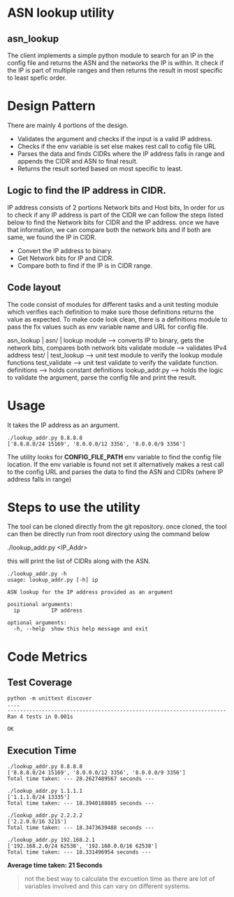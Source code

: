 **ASN lookup utility**
======================

## asn_lookup

The client implements a simple python module to search for an IP in the config file and returns the ASN and the networks the IP is within. It check if the IP is part of multiple ranges and then returns the result in most specific to least spefic order.


**Design Pattern**
==================

There are mainly 4 portions of the design.

- Validates the argument and checks if the input is a valid IP address.
- Checks if the env variable is set else makes rest call to cofig file URL
- Parses the data and finds CIDRs where the IP address falls in range and appends the CIDR and ASN to final result.
- Returns the result sorted based on most specific to least.

## Logic to find the IP address in CIDR.

IP address consists of 2 portions Network bits and Host bits, In order for us to check if any IP address is part of the CIDR we can follow the steps listed below to find the Network bits for CIDR and the IP address. once we have that information, we can compare both the network bits and if both are same, we found the IP in CIDR.

- Convert the IP address to binary.
- Get Network bits for IP and CIDR.
- Compare both to find if the IP is in CIDR range.


## Code layout

The code consist of modules for different tasks and a unit testing module which verifies each definition to make sure those definitions returns the value as expected.
To make code look clean, there is a definitions module to pass the fix values such as env variable name and URL for config file.

asn_lookup
  |
  asn/
    |
    lookup module --> converts IP to binary, gets the network bits, compares both network bits
    validate module --> validates IPv4 address
  test/
    |
    test_lookup --> unit test module to verify the lookup module functions
    test_validate --> unit test validate to verify the validate function.
  definitions --> holds constant definitions
  lookup_addr.py --> holds the logic to validate the argument, parse the config file and print the result.



**Usage**
=========

It takes the IP address as an argument.

```
./lookup_addr.py 8.8.8.8
['8.8.8.0/24 15169', '8.0.0.0/12 3356', '8.0.0.0/9 3356']
```

The utility looks for **CONFIG_FILE_PATH** env variable to find the config file location. If the env variable is found not set it alternatively makes a rest call to the config URL and parses the data to find the ASN and CIDRs (where IP address falls in range)


**Steps to use the utility**
============================

The tool can be cloned directly from the git repository. once cloned, the tool can then be directly run from root directory using the command below

./lookup_addr.py <IP_Addr>

this will print the list of CIDRs along with the ASN.

```
./lookup_addr.py -h     
usage: lookup_addr.py [-h] ip

ASN lookup for the IP address provided as an argument

positional arguments:
  ip          IP address

optional arguments:
  -h, --help  show this help message and exit
```


**Code Metrics**
================

## Test Coverage

```
python -m unittest discover
....
----------------------------------------------------------------------
Ran 4 tests in 0.001s

OK
```


## Execution Time

```
./lookup_addr.py 8.8.8.8   
['8.8.8.0/24 15169', '8.0.0.0/12 3356', '8.0.0.0/9 3356']
Total time taken: --- 28.2627489567 seconds ---

./lookup_addr.py 1.1.1.1
['1.1.1.0/24 13335']
Total time taken: --- 18.3940188885 seconds ---

./lookup_addr.py 2.2.2.2
['2.2.0.0/16 3215']
Total time taken: --- 18.3473639488 seconds ---

./lookup_addr.py 192.168.2.1
['192.168.2.0/24 62538', '192.168.0.0/16 62538']
Total time taken: --- 18.331496954 seconds ---
```

**Average time taken: 21 Seconds**  
> not the best way to calculate the excuetion time as there are lot of variables involved and this can vary on different systems.

